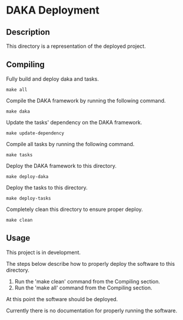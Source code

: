 # DAKA Deployment

## Description

This directory is a representation of the deployed project.

## Compiling

Fully build and deploy daka and tasks.

	make all

Compile the DAKA framework by running the following command.

	make daka

Update the tasks' dependency on the DAKA framework.

	make update-dependency

Compile all tasks by running the following command.

	make tasks

Deploy the DAKA framework to this directory.

	make deploy-daka

Deploy the tasks to this directory.

	make deploy-tasks

Completely clean this directory to ensure proper deploy.

	make clean

## Usage

This project is in development.

The steps below describe how to properly deploy the software to this directory.

1. Run the 'make clean' command from the Compiling section.
1. Run the 'make all' command from the Compiling section.

At this point the software should be deployed.

Currently there is no documentation for properly running the software.



